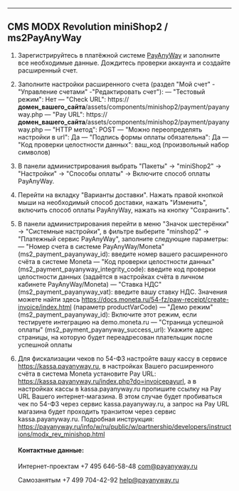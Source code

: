 -------------------------------------------- 
CMS MODX Revolution miniShop2 / ms2PayAnyWay
 -------------------------------------------- 
1. Зарегистрируйтесь в платёжной системе [PayAnyWay](https://www.payanyway.ru/backoffice/auth/register) и заполните все необходимые данные. Дождитесь проверки аккаунта и создайте расширенный счет. 
2. Заполните настройки расширенного счета (раздел "Мой счет" - "Управление счетами" -"Редактировать счет"): 
 —  "Тестовый режим": Нет 
 — "Check URL": https://**домен_вашего_сайта**/assets/components/minishop2/payment/payanyway.php 
 — "Pay URL": https://**домен_вашего_сайта**/assets/components/minishop2/payment/payanyway.php 
 — "HTTP метод": POST 
 — "Можно переопределять настройки в url": Да 
 — "Подпись формы оплаты обязательна": Да 
 — "Код проверки целостности данных": ваш_код (произвольный набор символов) 
3. В панели администрирования выбрать "Пакеты" -> "miniShop2" -> "Настройки" -> "Способы оплаты" -> Включите способ оплаты PayAnyWay. 
4. Перейти на вкладку "Варианты доставки". Нажать правой кнопкой мыши на необходимый способ доставки, нажать "Изменить", включить способ оплаты PayAnyWay, нажать на кнопку "Сохранить". 
5. В панели администрирования перейти в меню "Значок шестерёнки" -> "Системные настройки", в фильтре выберите "minshop2" -> "Платежный сервис PayAnyWay", заполните следующие параметры: 
— "Номер счета в системе PayAnyWay/Moneta" (ms2_payment_payanyway_id): введите номер вашего расширенного счёта в системе Moneta
— "Код проверки целостности данных" (ms2_payment_payanyway_integrity_code): введите код проверки целостности данных (задаётся в настройках счёта в личном кабинете PayAnyWay/Moneta) 
— "Ставка НДС" (ms2_payment_payanyway_vat): введите вашу ставку НДС. Значения можете найти здесь https://docs.moneta.ru/54-fz/paw-receipt/create-invoice/index.html (параметр productVarCode) 
— "Демо режим" (ms2_payment_payanyway_id): Включите этот режим, если тестируете интеграцию на demo.moneta.ru 
— "Страница успешной оплаты" (ms2_payment_payanyway_success_url): Укажите адрес страницы, на которую будет переадресован плательщик после успешной оплаты 
6. Для фискализации чеков по 54-ФЗ настройте вашу кассу в сервисе https://kassa.payanyway.ru, в настройках Вашего расширенного счёта в система Moneta установите Pay URL: https://kassa.payanyway.ru/index.php?do=invoicepayurl, а в настройках кассы в kassa.payanyway.ru пропишите ссылку на Pay URL Вашего интернет-магазина. В этом случае будет пробиваться чек по 54-ФЗ через сервис kassa.payanyway.ru, а запрос на Pay URL магазина будет проходить транзитом через сервис kassa.payanyway.ru. 
Подробная инструкция: https://payanyway.ru/info/w/ru/public/w/partnership/developers/instructions/modx_rev_minishop.html 

	#### Контактные данные: 
	Интернет-проектам
	+7 495 646-58-48 
	com@payanyway.ru 

	Самозанятым 
	+7 499 704-42-92
	help@payanyway.ru